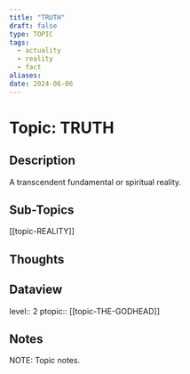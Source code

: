 ```yaml
---
title: "TRUTH"
draft: false
type: TOPIC
tags:
  - actuality
  - reality
  - fact
aliases: 
date: 2024-06-06
---
```

# Topic: TRUTH
## Description
A transcendent fundamental or spiritual reality.

## Sub-Topics
[[topic-REALITY]]


## Thoughts


## Dataview
level:: 2
ptopic:: [[topic-THE-GODHEAD]]

## Notes
NOTE: Topic notes.